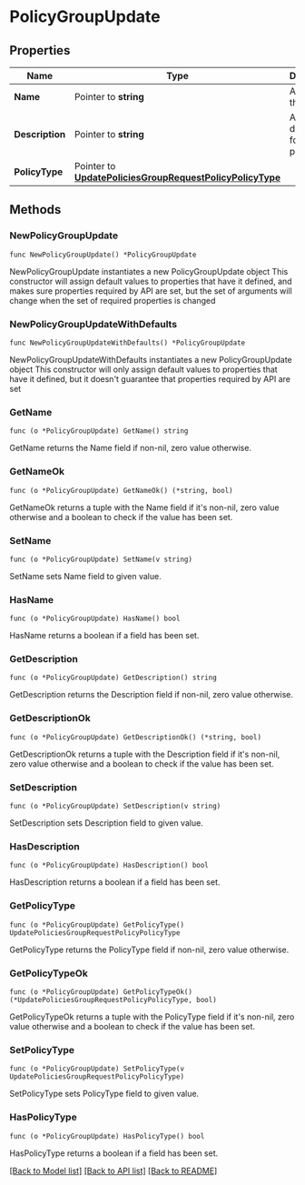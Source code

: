 # PolicyGroupUpdate

## Properties

Name | Type | Description | Notes
------------ | ------------- | ------------- | -------------
**Name** | Pointer to **string** | A name for the policy | [optional] 
**Description** | Pointer to **string** | A description for the policy | [optional] 
**PolicyType** | Pointer to [**UpdatePoliciesGroupRequestPolicyPolicyType**](UpdatePoliciesGroupRequestPolicyPolicyType.md) |  | [optional] 

## Methods

### NewPolicyGroupUpdate

`func NewPolicyGroupUpdate() *PolicyGroupUpdate`

NewPolicyGroupUpdate instantiates a new PolicyGroupUpdate object
This constructor will assign default values to properties that have it defined,
and makes sure properties required by API are set, but the set of arguments
will change when the set of required properties is changed

### NewPolicyGroupUpdateWithDefaults

`func NewPolicyGroupUpdateWithDefaults() *PolicyGroupUpdate`

NewPolicyGroupUpdateWithDefaults instantiates a new PolicyGroupUpdate object
This constructor will only assign default values to properties that have it defined,
but it doesn't guarantee that properties required by API are set

### GetName

`func (o *PolicyGroupUpdate) GetName() string`

GetName returns the Name field if non-nil, zero value otherwise.

### GetNameOk

`func (o *PolicyGroupUpdate) GetNameOk() (*string, bool)`

GetNameOk returns a tuple with the Name field if it's non-nil, zero value otherwise
and a boolean to check if the value has been set.

### SetName

`func (o *PolicyGroupUpdate) SetName(v string)`

SetName sets Name field to given value.

### HasName

`func (o *PolicyGroupUpdate) HasName() bool`

HasName returns a boolean if a field has been set.

### GetDescription

`func (o *PolicyGroupUpdate) GetDescription() string`

GetDescription returns the Description field if non-nil, zero value otherwise.

### GetDescriptionOk

`func (o *PolicyGroupUpdate) GetDescriptionOk() (*string, bool)`

GetDescriptionOk returns a tuple with the Description field if it's non-nil, zero value otherwise
and a boolean to check if the value has been set.

### SetDescription

`func (o *PolicyGroupUpdate) SetDescription(v string)`

SetDescription sets Description field to given value.

### HasDescription

`func (o *PolicyGroupUpdate) HasDescription() bool`

HasDescription returns a boolean if a field has been set.

### GetPolicyType

`func (o *PolicyGroupUpdate) GetPolicyType() UpdatePoliciesGroupRequestPolicyPolicyType`

GetPolicyType returns the PolicyType field if non-nil, zero value otherwise.

### GetPolicyTypeOk

`func (o *PolicyGroupUpdate) GetPolicyTypeOk() (*UpdatePoliciesGroupRequestPolicyPolicyType, bool)`

GetPolicyTypeOk returns a tuple with the PolicyType field if it's non-nil, zero value otherwise
and a boolean to check if the value has been set.

### SetPolicyType

`func (o *PolicyGroupUpdate) SetPolicyType(v UpdatePoliciesGroupRequestPolicyPolicyType)`

SetPolicyType sets PolicyType field to given value.

### HasPolicyType

`func (o *PolicyGroupUpdate) HasPolicyType() bool`

HasPolicyType returns a boolean if a field has been set.


[[Back to Model list]](../README.md#documentation-for-models) [[Back to API list]](../README.md#documentation-for-api-endpoints) [[Back to README]](../README.md)


